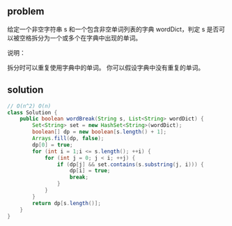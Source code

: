 ## problem

给定一个非空字符串 s 和一个包含非空单词列表的字典 wordDict，判定 s 是否可以被空格拆分为一个或多个在字典中出现的单词。

说明：

拆分时可以重复使用字典中的单词。
你可以假设字典中没有重复的单词。

## solution
```java
// O(n^2) O(n)
class Solution {
    public boolean wordBreak(String s, List<String> wordDict) {
        Set<String> set = new HashSet<String>(wordDict);
        boolean[] dp = new boolean[s.length() + 1];
        Arrays.fill(dp, false);
        dp[0] = true;
        for (int i = 1;i <= s.length(); ++i) {
            for (int j = 0; j < i; ++j) {
                if (dp[j] && set.contains(s.substring(j, i))) {
                    dp[i] = true;
                    break;
                }
            }
        }
        return dp[s.length()];
    }
}
```